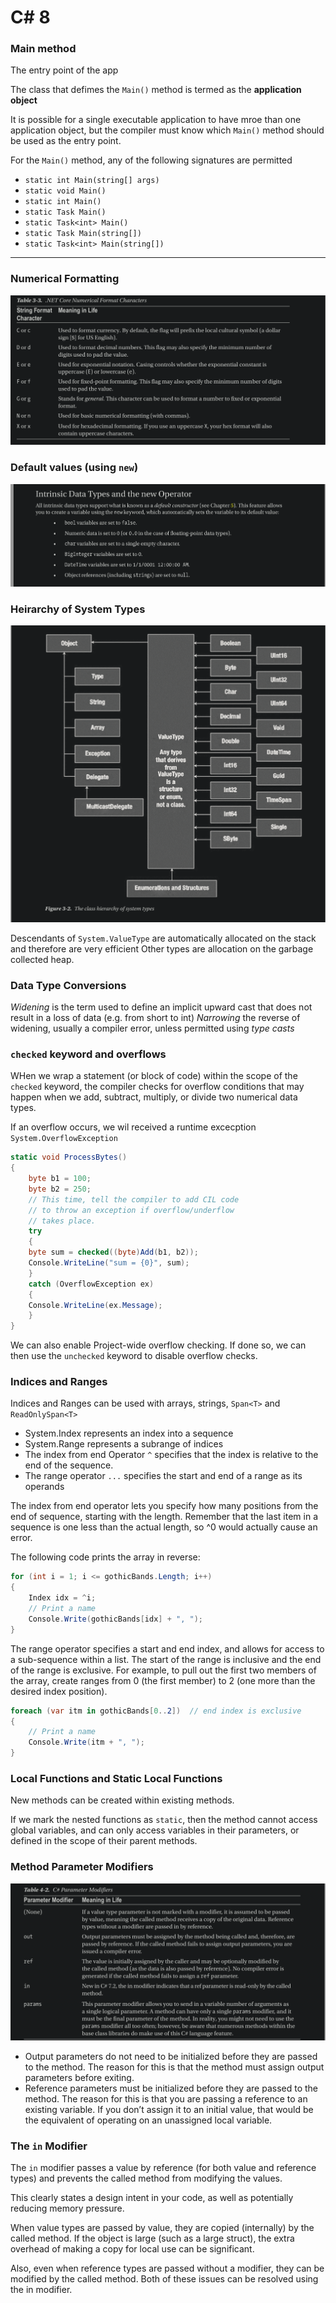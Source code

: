 # C# 8

### Main method

The entry point of the app

The class that defimes the `Main()` method is termed as the **application object**

It is possible for a single executable application to have mroe than one application object, but the compiler must know which `Main()` method should be used as the entry point.

For the `Main()` method, any of the following signatures are permitted
   - `static int Main(string[] args)`
   - `static void Main()`
   - `static int Main()`
   - `static Task Main()`
   - `static Task<int> Main()`
   - `static Task Main(string[])`
   - `static Task<int> Main(string[])`

***

### Numerical Formatting 

![b3d5bcb1d0db43a5bb1a28c65744c9c4.png](b3d5bcb1d0db43a5bb1a28c65744c9c4.png)

### Default values (using `new`)

![a435e9c7eb0afa5530d0c650ac34a905.png](a435e9c7eb0afa5530d0c650ac34a905.png)

### Heirarchy of System Types

![8ec77412451e051748f8442c6174e338.png](8ec77412451e051748f8442c6174e338.png)

Descendants of `System.ValueType` are automatically allocated on the stack and therefore are very efficient
Other types are allocation on the garbage collected heap.

### Data Type Conversions

_Widening_ is the term used to define an implicit upward cast that does not result in a loss of data (e.g. from short to int)
_Narrowing_ the reverse of widening, usually a compiler error, unless permitted using _type casts_

### `checked` keyword and overflows

WHen we wrap a statement (or block of code) within the scope of the `checked` keyword, the compiler checks for overflow conditions that may happen when we add, subtract, multiply, or divide two numerical data types.

If an overflow occurs, we wil received a runtime excecption `System.OverflowException`

```csharp
static void ProcessBytes()
{
    byte b1 = 100;
    byte b2 = 250;
    // This time, tell the compiler to add CIL code
    // to throw an exception if overflow/underflow
    // takes place.
    try
    {
    byte sum = checked((byte)Add(b1, b2));
    Console.WriteLine("sum = {0}", sum);
    }
    catch (OverflowException ex)
    {
    Console.WriteLine(ex.Message);
    }
}
```

We can also enable Project-wide overflow checking. If done so, we can then use the `unchecked` keyword to disable overflow checks.

### Indices and Ranges

Indices and Ranges can be used with arrays, strings, `Span<T>` and `ReadOnlySpan<T>`

- System.Index represents an index into a sequence
- System.Range represents a subrange of indices
- The index from end Operator `^` specifies that the index is relative to the end of the sequence.
- The range operator `...` specifies the start and end of a range as its operands

The index from end operator lets you specify how many positions from the end of sequence, starting with the length. 
Remember that the last item in a sequence is one less than the actual length, so ^0 would actually cause an error. 

The following code prints the array in reverse:


```csharp
for (int i = 1; i <= gothicBands.Length; i++)
{
    Index idx = ^i;
    // Print a name
    Console.Write(gothicBands[idx] + ", ");
}
```

The range operator specifies a start and end index, and allows for access to a sub-sequence within a list. 
The start of the range is inclusive and the end of the range is exclusive. 
For example, to pull out the first two members of the array, create ranges from 0 (the first member) to 2 (one more than the desired index
position).

```csharp
foreach (var itm in gothicBands[0..2])  // end index is exclusive
{
    // Print a name
    Console.Write(itm + ", ");
}
```


### Local Functions and Static Local Functions

New methods can be created within existing methods. 

If we mark the nested functions as `static`, then the method cannot access global variables, and can only access variables in their parameters, or defined in the scope of their parent methods.

### Method Parameter Modifiers

![0d3df6909522eedde0dcc6a2dfcbb471.png](0d3df6909522eedde0dcc6a2dfcbb471.png)


- Output parameters do not need to be initialized before they are passed to the method. The reason for this is that the method must assign output parameters before exiting. 
- Reference parameters must be initialized before they are passed to the method. The reason for this is that you are passing a reference to an existing variable. If you don’t assign it to an initial value, that would be the equivalent of operating on an unassigned local variable.

### The `in` Modifier

The `in` modifier passes a value by reference (for both value and reference types) and prevents the called method from modifying the values. 

This clearly states a design intent in your code, as well as potentially reducing memory pressure.

When value types are passed by value, they are copied (internally) by the called method. If the object is large (such as a large struct), the extra overhead of making a copy for local use can be significant. 

Also, even when reference types are passed without a modifier, they can be modified by the called method. Both of these issues can be resolved using the in modifier.